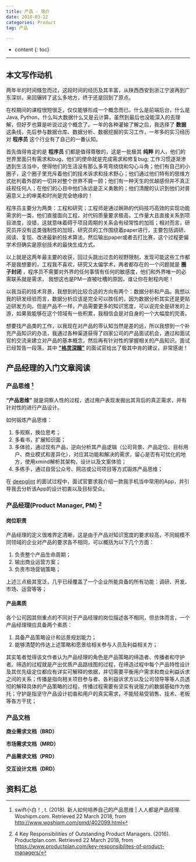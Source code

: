 ```yaml
---
title: 产品 - 简介
date: 2018-03-22
categories: Product
tag: 产品

---
```


* content
{: toc}

---


## 本文写作动机

两年半的时间倏忽而过，这段时间的经历及其丰富，从陕西西安到浙江宁波再到广东深圳，来回辗转了这么多地方，终于还是回到了原点。

在校期间的课程很短很乏，仅仅能够形成一个概念而已，什么是前端后台，什么是Java, Python，什么叫大数据什么又是云计算，虽然到最后也没能深入的去理解，但好歹也算是听说过这个概念了。一年的各种灌输了解之后，我选择了 **数据** 这条线，先后参与数据仓库、数据分析、数据挖掘的实习工作，一年多的实习经历对 **程序员** 这个行业有了自己的一番认知。

首先值得肯定的是 **程序员** 们都是值得尊敬的，这是一批极其 **纯粹** 的人，他们的世界里面只有需求和bug，他们的使命就是完成需求和修复bug; 工作习惯逐渐渗透到生活当中，使得他们的生活没有那么多弯弯绕绕和勾心斗角；他们有自己的小圈子，这个圈子里充斥着他们的技术诉求和技术野心；他们通过他们特有的思维方式批判着外部的一切并对整个世界不屑一顾；他们有一种天生的优越感但并不真正歧视任何人；在他们的心目中他们永远是正义勇敢的；他们清醒的认识到他们对普遍意义上的审美和时尚是完全绝缘的！

程序员主要分为两类：工程和研究；工程师是通过娴熟的代码技巧高效的实现功能需求的一类，他们直接面向工程，对代码质量要求极高，工作量大且直接关系到项目进度，没错，这就意味着碍于项目周期的关系会有经常性的加班；相对而言，研究员并没有这类强制性的加班，研究员的工作围绕着paper进行，主要包括调研、阅读、复现、改进最新的技术算法，然后输出paper或者去打比赛，这个过程更偏学术但确实是原创技术的最快生成方式。

以上就是这两年最主要的收获，回过头跳出过去的视野限制，发现可能这些工作都不是我想要的，工程我不喜欢，研究又太偏学术，两者都存在的一个问题就是 **圈子封闭** ，程序员不需要对外界的任何事情有任何的敏感度，他们和外界唯一的必需联系就是需求， 我想这也是PM一直被吐槽的原因，谁让你在射程内呢！

以我当前的技术背景，我想到的比较合适的方向有两个：数据分析和产品。我想以我的研发经验而言，数据分析应该是完全可以胜任的，因为数据分析其实还是更贴近研发方向，但是产品不一样，产品需要更多的知识宽度，可以说完全是研发的上游，如果我能够在这个领域有一些积累，我相信会是对自身的一个大幅度的完善。

想要找产品类的工作，以我现在对产品的零认知当然是差的远，所以我想到一个补充产品知识的办法，我通过各种渠道获得了四家公司的产品面试机会，通过和面试官的交流来建立对产品的基本概念，然后再有针对性的掌握相关的产品知识。面试已经暂告一段落，其中 [**"格灵深瞳"**](http://www.deepglint.com/) 的面试官给出了极其中肯的建议，非常感谢！

## 产品经理的入门文章阅读

### 产品思维 [^1]

**“产品思维”** 就是洞察人性的过程，透过用户表现发掘出其背后的真正需求，并有针对性的进行产品设计。

如何锻炼产品思维：

1. 多观察，换位思考；
2. 多看书，扩展知识面；
3. 多体验，通过现有产品，逆向分析其产品逻辑（公司背景、产品定位、目标用户、商业模式和差异化），对应其功能和解决的需求，留心是否有可优化的地方，使用xmind解析其架构，设计以及文案体验；
4. 多练手，通过自营公众号、网店或公司项目等方式锻炼产品思维；


在 [deepglint](http://www.deepglint.com/) 的面试过程中，面试官要求我介绍一款我手机当中常用的App，并引导我去分析该App的设计初衷以及目标受众。

### 产品经理(Product Manager, PM) [^2]

#### 岗位职责

产品经理的定义很难界定清晰，这是由于产品对知识宽度的要求较高，不同规模不同领域的企业对产品的要求各不相同，可以概括为以下几个方面：

1. 负责整个产品生命周期；
2. 输出商业运营方案；
3. 负责市场营销策略；

上述三点极其宽泛，几乎已经覆盖了一个企业所能具备的所有功能：调研、开发、市场、运营等等；

#### 产品素质

各个公司因其侧重点的不同对于产品经理的岗位描述各不相同，但总体而言，一个产品经理理应具备两个素质：

1. 具备产品策略设计和远景规划能力；
2. 能够清楚的传达上述策略和愿景给相关参与人员及利益相关方；

其实笔者觉得该文作者认为产品经理的角色是产品策略的缔造者、传播者和守护者。缔造的过程就是产出优质产品路线图的过程，在缔造过程中每个产品特性设计及其优先级定位都应有详实可解释的依据，并切需要平衡用户需求和商业利益诉求之间的关系；传播是指向相关项目参与者、各利益诉求方以及公司领导等等人员透彻的解释具体的产品策略的过程，传播过程需要有坚实有说服力的数据基础作为依托；守护是指坚守产品设计初衷和用户的真实需求，不能轻易受销售、技术、老板等各方干扰；



### 产品文档

**商业需求文档（BRD）**

**市场需求文档（MRD）**

**产品需求文档（PRD）**

**交互设计文档（DRD）**



## 资料汇总

[^1]: swift小白！, t. (2018). 新人如何培养自己的产品思维 \| 人人都是产品经理. Woshipm.com. Retrieved 22 March 2018, from http://www.woshipm.com/pmd/402099.html
[^2]: 4 Key Responsibilities of Outstanding Product Managers. (2016). Productplan.com. Retrieved 22 March 2018, from https://www.productplan.com/key-responsibilites-of-product-managers/
[^3]: 
